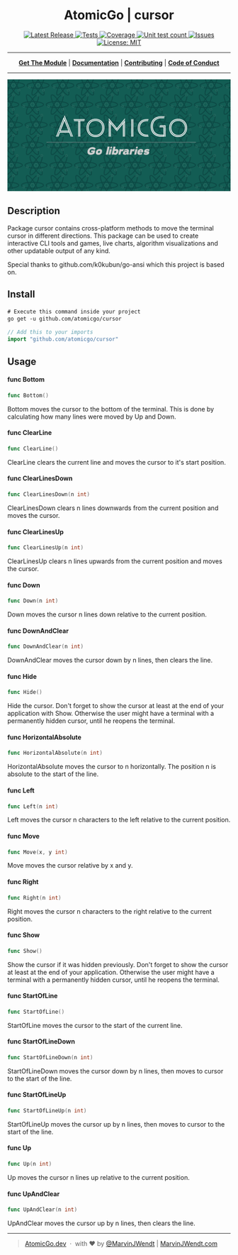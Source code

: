 <h1 align="center">AtomicGo | cursor</h1>

<p align="center">

<a href="https://github.com/atomicgo/cursor/releases">
<img src="https://img.shields.io/github/v/release/atomicgo/cursor?style=flat-square" alt="Latest Release">
</a>

<a href="https://codecov.io/gh/atomicgo/cursor" target="_blank">
<img src="https://img.shields.io/github/workflow/status/atomicgo/cursor/Go?label=tests&style=flat-square" alt="Tests">
</a>

<a href="https://codecov.io/gh/atomicgo/cursor" target="_blank">
<img src="https://img.shields.io/codecov/c/gh/atomicgo/cursor?color=magenta&logo=codecov&style=flat-square" alt="Coverage">
</a>

<a href="https://codecov.io/gh/atomicgo/cursor">
<!-- unittestcount:start --><img src="https://img.shields.io/badge/Unit_Tests-2-magenta?style=flat-square" alt="Unit test count"><!-- unittestcount:end -->
</a>

<a href="https://github.com/atomicgo/cursor/issues">
<img src="https://img.shields.io/github/issues/atomicgo/cursor.svg?style=flat-square" alt="Issues">
</a>

<a href="https://opensource.org/licenses/MIT" target="_blank">
<img src="https://img.shields.io/badge/License-MIT-yellow.svg?style=flat-square" alt="License: MIT">
</a>

</p>

---

<p align="center">
<strong><a href="#install">Get The Module</a></strong>
|
<strong><a href="https://pkg.go.dev/github.com/atomicgo/cursor#section-documentation" target="_blank">Documentation</a></strong>
|
<strong><a href="https://github.com/atomicgo/atomicgo/blob/main/CONTRIBUTING.md" target="_blank">Contributing</a></strong>
|
<strong><a href="https://github.com/atomicgo/atomicgo/blob/main/CODE_OF_CONDUCT.md" target="_blank">Code of Conduct</a></strong>
</p>

---

<p align="center">
  <img src="https://raw.githubusercontent.com/atomicgo/atomicgo/main/assets/header.png" alt="AtomicGo">
</p>

## Description

Package cursor contains cross-platform methods to move the terminal cursor in
different directions. This package can be used to create interactive CLI tools
and games, live charts, algorithm visualizations and other updatable output of
any kind.

Special thanks to github.com/k0kubun/go-ansi which this project is based on.

## Install

```console
# Execute this command inside your project
go get -u github.com/atomicgo/cursor
```

```go
// Add this to your imports
import "github.com/atomicgo/cursor"
```

## Usage

#### func  Bottom

```go
func Bottom()
```
Bottom moves the cursor to the bottom of the terminal. This is done by
calculating how many lines were moved by Up and Down.

#### func  ClearLine

```go
func ClearLine()
```
ClearLine clears the current line and moves the cursor to it's start position.

#### func  ClearLinesDown

```go
func ClearLinesDown(n int)
```
ClearLinesDown clears n lines downwards from the current position and moves the
cursor.

#### func  ClearLinesUp

```go
func ClearLinesUp(n int)
```
ClearLinesUp clears n lines upwards from the current position and moves the
cursor.

#### func  Down

```go
func Down(n int)
```
Down moves the cursor n lines down relative to the current position.

#### func  DownAndClear

```go
func DownAndClear(n int)
```
DownAndClear moves the cursor down by n lines, then clears the line.

#### func  Hide

```go
func Hide()
```
Hide the cursor. Don't forget to show the cursor at least at the end of your
application with Show. Otherwise the user might have a terminal with a
permanently hidden cursor, until he reopens the terminal.

#### func  HorizontalAbsolute

```go
func HorizontalAbsolute(n int)
```
HorizontalAbsolute moves the cursor to n horizontally. The position n is
absolute to the start of the line.

#### func  Left

```go
func Left(n int)
```
Left moves the cursor n characters to the left relative to the current position.

#### func  Move

```go
func Move(x, y int)
```
Move moves the cursor relative by x and y.

#### func  Right

```go
func Right(n int)
```
Right moves the cursor n characters to the right relative to the current
position.

#### func  Show

```go
func Show()
```
Show the cursor if it was hidden previously. Don't forget to show the cursor at
least at the end of your application. Otherwise the user might have a terminal
with a permanently hidden cursor, until he reopens the terminal.

#### func  StartOfLine

```go
func StartOfLine()
```
StartOfLine moves the cursor to the start of the current line.

#### func  StartOfLineDown

```go
func StartOfLineDown(n int)
```
StartOfLineDown moves the cursor down by n lines, then moves to cursor to the
start of the line.

#### func  StartOfLineUp

```go
func StartOfLineUp(n int)
```
StartOfLineUp moves the cursor up by n lines, then moves to cursor to the start
of the line.

#### func  Up

```go
func Up(n int)
```
Up moves the cursor n lines up relative to the current position.

#### func  UpAndClear

```go
func UpAndClear(n int)
```
UpAndClear moves the cursor up by n lines, then clears the line.

---

> [AtomicGo.dev](https://atomicgo.dev) &nbsp;&middot;&nbsp;
> with ❤️ by [@MarvinJWendt](https://github.com/MarvinJWendt) |
> [MarvinJWendt.com](https://marvinjwendt.com)
